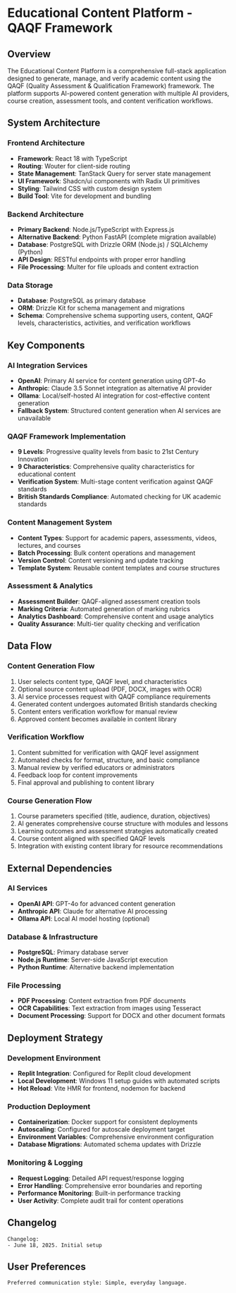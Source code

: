 # Educational Content Platform - QAQF Framework

## Overview

The Educational Content Platform is a comprehensive full-stack application designed to generate, manage, and verify academic content using the QAQF (Quality Assessment & Qualification Framework) framework. The platform supports AI-powered content generation with multiple AI providers, course creation, assessment tools, and content verification workflows.

## System Architecture

### Frontend Architecture
- **Framework**: React 18 with TypeScript
- **Routing**: Wouter for client-side routing
- **State Management**: TanStack Query for server state management
- **UI Framework**: Shadcn/ui components with Radix UI primitives
- **Styling**: Tailwind CSS with custom design system
- **Build Tool**: Vite for development and bundling

### Backend Architecture
- **Primary Backend**: Node.js/TypeScript with Express.js
- **Alternative Backend**: Python FastAPI (complete migration available)
- **Database**: PostgreSQL with Drizzle ORM (Node.js) / SQLAlchemy (Python)
- **API Design**: RESTful endpoints with proper error handling
- **File Processing**: Multer for file uploads and content extraction

### Data Storage
- **Database**: PostgreSQL as primary database
- **ORM**: Drizzle Kit for schema management and migrations
- **Schema**: Comprehensive schema supporting users, content, QAQF levels, characteristics, activities, and verification workflows

## Key Components

### AI Integration Services
- **OpenAI**: Primary AI service for content generation using GPT-4o
- **Anthropic**: Claude 3.5 Sonnet integration as alternative AI provider
- **Ollama**: Local/self-hosted AI integration for cost-effective content generation
- **Fallback System**: Structured content generation when AI services are unavailable

### QAQF Framework Implementation
- **9 Levels**: Progressive quality levels from basic to 21st Century Innovation
- **9 Characteristics**: Comprehensive quality characteristics for educational content
- **Verification System**: Multi-stage content verification against QAQF standards
- **British Standards Compliance**: Automated checking for UK academic standards

### Content Management System
- **Content Types**: Support for academic papers, assessments, videos, lectures, and courses
- **Batch Processing**: Bulk content operations and management
- **Version Control**: Content versioning and update tracking
- **Template System**: Reusable content templates and course structures

### Assessment & Analytics
- **Assessment Builder**: QAQF-aligned assessment creation tools
- **Marking Criteria**: Automated generation of marking rubrics
- **Analytics Dashboard**: Comprehensive content and usage analytics
- **Quality Assurance**: Multi-tier quality checking and verification

## Data Flow

### Content Generation Flow
1. User selects content type, QAQF level, and characteristics
2. Optional source content upload (PDF, DOCX, images with OCR)
3. AI service processes request with QAQF compliance requirements
4. Generated content undergoes automated British standards checking
5. Content enters verification workflow for manual review
6. Approved content becomes available in content library

### Verification Workflow
1. Content submitted for verification with QAQF level assignment
2. Automated checks for format, structure, and basic compliance
3. Manual review by verified educators or administrators
4. Feedback loop for content improvements
5. Final approval and publishing to content library

### Course Generation Flow
1. Course parameters specified (title, audience, duration, objectives)
2. AI generates comprehensive course structure with modules and lessons
3. Learning outcomes and assessment strategies automatically created
4. Course content aligned with specified QAQF levels
5. Integration with existing content library for resource recommendations

## External Dependencies

### AI Services
- **OpenAI API**: GPT-4o for advanced content generation
- **Anthropic API**: Claude for alternative AI processing
- **Ollama API**: Local AI model hosting (optional)

### Database & Infrastructure
- **PostgreSQL**: Primary database server
- **Node.js Runtime**: Server-side JavaScript execution
- **Python Runtime**: Alternative backend implementation

### File Processing
- **PDF Processing**: Content extraction from PDF documents
- **OCR Capabilities**: Text extraction from images using Tesseract
- **Document Processing**: Support for DOCX and other document formats

## Deployment Strategy

### Development Environment
- **Replit Integration**: Configured for Replit cloud development
- **Local Development**: Windows 11 setup guides with automated scripts
- **Hot Reload**: Vite HMR for frontend, nodemon for backend

### Production Deployment
- **Containerization**: Docker support for consistent deployments
- **Autoscaling**: Configured for autoscale deployment target
- **Environment Variables**: Comprehensive environment configuration
- **Database Migrations**: Automated schema updates with Drizzle

### Monitoring & Logging
- **Request Logging**: Detailed API request/response logging
- **Error Handling**: Comprehensive error boundaries and reporting
- **Performance Monitoring**: Built-in performance tracking
- **User Activity**: Complete audit trail for content operations

## Changelog

```
Changelog:
- June 18, 2025. Initial setup
```

## User Preferences

```
Preferred communication style: Simple, everyday language.
```